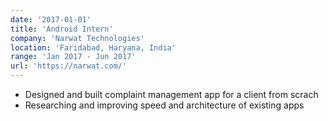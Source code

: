 ```yaml
---
date: '2017-01-01'
title: 'Android Intern'
company: 'Narwat Technologies'
location: 'Faridabad, Haryana, India'
range: 'Jan 2017 - Jun 2017'
url: 'https://narwat.com/'
---
```


- Designed and built complaint management app for a client from scrach
- Researching and improving speed and architecture of existing apps
